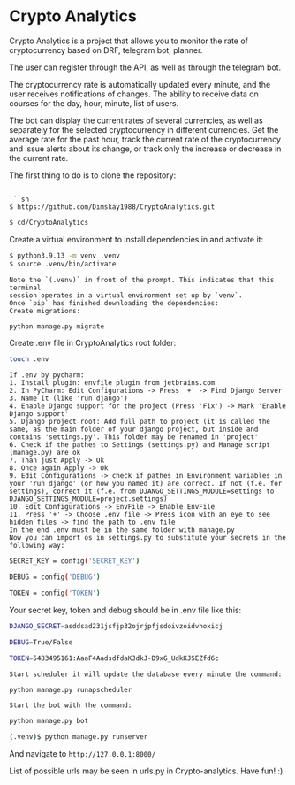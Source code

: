 # Crypto Analytics

Crypto Analytics is a project that allows you to monitor the rate of cryptocurrency based on DRF, telegram bot, planner.

The user can register through the API, as well as through the telegram bot.

The cryptocurrency rate is automatically updated every minute, and the user receives notifications of changes.
The ability to receive data on courses for the day, hour, minute, list of users.

The bot can display the current rates of several currencies, as well as separately for the selected cryptocurrency in different currencies. Get the average rate for the past hour, track the current rate of the cryptocurrency and issue alerts about its change, or track only the increase or decrease in the current rate.


The first thing to do is to clone the repository:
```

```sh
$ https://github.com/Dimskay1988/CryptoAnalytics.git
```

```sh
$ cd/CryptoAnalytics
```

Create a virtual environment to install dependencies in and activate it:

```sh
$ python3.9.13 -m venv .venv
$ source .venv/bin/activate
```

```
Note the `(.venv)` in front of the prompt. This indicates that this terminal
session operates in a virtual environment set up by `venv`.
Once `pip` has finished downloading the dependencies:
Create migrations:
```

```sh
python manage.py migrate
```

Create .env file in CryptoAnalytics root folder:

```sh
touch .env
```

```
If .env by pycharm:
1. Install plugin: envfile plugin from jetbrains.com
2. In PyCharm: Edit Configurations -> Press '+' -> Find Django Server
3. Name it (like 'run django')
4. Enable Django support for the project (Press 'Fix') -> Mark 'Enable Django support'
5. Django project root: Add full path to project (it is called the same, as the main folder of your django project, but inside and contains 'settings.py'. This folder may be renamed in 'project'
6. Check if the pathes to Settings (settings.py) and Manage script (manage.py) are ok
7. Than just Apply -> Ok
8. Once again Apply -> Ok
9. Edit Configurations -> check if pathes in Environment variables in your 'run django' (or how you named it) are correct. If not (f.e. for settings), correct it (f.e. from DJANGO_SETTINGS_MODULE=settings to DJANGO_SETTINGS_MODULE=project.settings) 
10. Edit Configurations -> EnvFile -> Enable EnvFile
11. Press '+' -> Choose .env file -> Press icon with an eye to see hidden files -> find the path to .env file
In the end .env must be in the same folder with manage.py
Now you can import os in settings.py to substitute your secrets in the following way:
```

```sh
SECRET_KEY = config('SECRET_KEY')
```

```sh
DEBUG = config('DEBUG')
```

```sh
TOKEN = config('TOKEN')
```

Your secret key, token and debug should be in .env file like this:

```sh
DJANGO_SECRET=asddsad231jsfjp32ojrjpfjsdoivzoidvhoxicj 
```

```sh
DEBUG=True/False
```

```sh
TOKEN=5483495161:AaaF4AadsdfdaKJdkJ-D9xG_UdkKJSEZfd6c
```

```
Start scheduler it will update the database every minute the command:
```

```sh
python manage.py runapscheduler
```

```
Start the bot with the command:
```

```sh
python manage.py bot
```

```sh
(.venv)$ python manage.py runserver
```

And navigate to `http://127.0.0.1:8000/`

List of possible urls may be seen in urls.py in Crypto-analytics.
Have fun! :)
